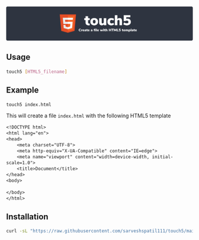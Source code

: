 ![touch5](touch5.png)

## Usage
```sh
touch5 [HTML5_filename]
```

## Example
```sh
touch5 index.html
```
This will create a file ``index.html`` with the following HTML5 template

```html5
<!DOCTYPE html>
<html lang="en">
<head>
    <meta charset="UTF-8">
    <meta http-equiv="X-UA-Compatible" content="IE=edge">
    <meta name="viewport" content="width=device-width, initial-scale=1.0">
    <title>Document</title>
</head>
<body>
    
</body>
</html>
```

## Installation
```sh
curl -sL "https://raw.githubusercontent.com/sarveshspatil111/touch5/main/index.js" | sudo tee /usr/local/bin/touch5 >/dev/null && sudo chmod 755 /usr/local/bin/touch5
```
